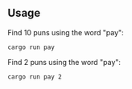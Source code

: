 ## Usage

Find 10 puns using the word "pay":

```
cargo run pay
```

Find 2 puns using the word "pay":

```
cargo run pay 2
```
